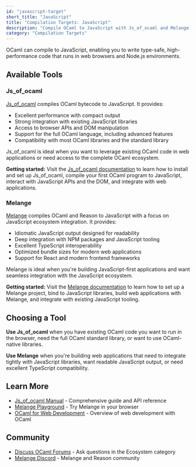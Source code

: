 ```yaml
---
id: "javascript-target"
short_title: "JavaScript"
title: "Compilation Targets: JavaScript"
description: "Compile OCaml to JavaScript with Js_of_ocaml and Melange. Build type-safe web applications that run in browsers and Node.js with high performance."
category: "Compilation Targets"
---
```


OCaml can compile to JavaScript, enabling you to write type-safe, high-performance code that runs in web browsers and Node.js environments.

## Available Tools

### Js_of_ocaml

[Js_of_ocaml](https://ocsigen.org/js_of_ocaml/) compiles OCaml bytecode to JavaScript. It provides:

- Excellent performance with compact output
- Strong integration with existing JavaScript libraries
- Access to browser APIs and DOM manipulation
- Support for the full OCaml language, including advanced features
- Compatibility with most OCaml libraries and the standard library

Js_of_ocaml is ideal when you want to leverage existing OCaml code in web applications or need access to the complete OCaml ecosystem.

**Getting started:** Visit the [Js_of_ocaml documentation](https://ocsigen.org/js_of_ocaml/latest/manual/overview) to learn how to install and set up Js_of_ocaml, compile your first OCaml program to JavaScript, interact with JavaScript APIs and the DOM, and integrate with web applications.

### Melange

[Melange](https://melange.re) compiles OCaml and Reason to JavaScript with a focus on JavaScript ecosystem integration. It provides:

- Idiomatic JavaScript output designed for readability
- Deep integration with NPM packages and JavaScript tooling
- Excellent TypeScript interoperability
- Optimized bundle sizes for modern web applications
- Support for React and modern frontend frameworks

Melange is ideal when you're building JavaScript-first applications and want seamless integration with the JavaScript ecosystem.

**Getting started:** Visit the [Melange documentation](https://melange.re/v5.0.0/) to learn how to set up a Melange project, bind to JavaScript libraries, build web applications with Melange, and integrate with existing JavaScript tooling.

## Choosing a Tool

**Use Js_of_ocaml** when you have existing OCaml code you want to run in the browser, need the full OCaml standard library, or want to use OCaml-native libraries.

**Use Melange** when you're building web applications that need to integrate tightly with JavaScript libraries, want readable JavaScript output, or need excellent TypeScript compatibility.

## Learn More

- [Js_of_ocaml Manual](https://ocsigen.org/js_of_ocaml/latest/manual/overview) - Comprehensive guide and API reference
- [Melange Playground](https://melange.re/v5.0.0/playground/) - Try Melange in your browser
- [OCaml for Web Development](https://ocaml.org/docs/web-development) - Overview of web development with OCaml

## Community

- [Discuss OCaml Forums](https://discuss.ocaml.org/) - Ask questions in the Ecosystem category
- [Melange Discord](https://discord.gg/reasonml) - Melange and Reason community